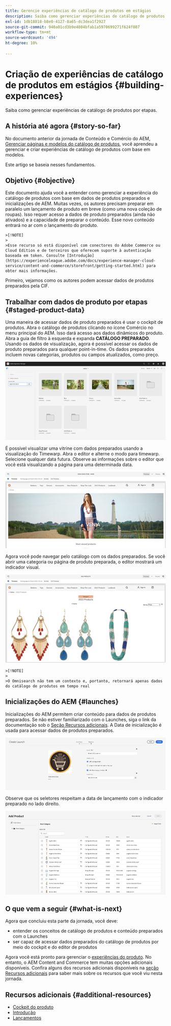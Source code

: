 ```yaml
---
title: Gerencie experiências de catálogo de produtos em estágios
description: Saiba como gerenciar experiências de catálogo de produtos por etapas.
exl-id: 1db18818-b8e0-4127-8a65-dc3dea1f2927
source-git-commit: 940a01cd3b9e4804bfab1a5970699271f624f087
workflow-type: tm+mt
source-wordcount: '494'
ht-degree: 10%

---
```


# Criação de experiências de catálogo de produtos em estágios {#building-experiences}

Saiba como gerenciar experiências de catálogo de produtos por etapas.

## A história até agora {#story-so-far}

No documento anterior da jornada de Conteúdo e Comércio do AEM, [Gerenciar páginas e modelos do catálogo de produtos](catalog-templates.md), você aprendeu a gerenciar e criar experiências de catálogo de produtos com base em modelos.

Este artigo se baseia nesses fundamentos.

## Objetivo {#objective}

Este documento ajuda você a entender como gerenciar a experiência do catálogo de produtos com base em dados de produtos preparados e inicializações de AEM. Muitas vezes, os autores precisam preparar em paralelo um lançamento de produto em breve (como uma nova coleção de roupas). Isso requer acesso a dados de produto preparados (ainda não ativados) e a capacidade de preparar o conteúdo. Esse novo conteúdo entrará no ar com o lançamento do produto.

    >[!NOTE]
    >
    >Esse recurso só está disponível com conectores do Adobe Commerce ou Cloud Edition e de terceiros que oferecem suporte à autenticação baseada em token. Consulte [Introdução](https://experienceleague.adobe.com/docs/experience-manager-cloud-service/content-and-commerce/storefront/getting-started.html) para obter mais informações.

Primeiro, vejamos como os autores podem acessar dados de produtos preparados pela CIF.

## Trabalhar com dados de produto por etapas {#staged-product-data}

Uma maneira de acessar dados de produto preparados é usar o cockpit de produtos. Abra o catálogo de produtos clicando no ícone Comércio no menu principal do AEM. Isso dará acesso aos dados dinâmicos do produto. Abra a guia de filtro à esquerda e expanda **CATÁLOGO PREPARADO**. Usando os dados de visualização, agora é possível acessar os dados de produto preparados para qualquer point-in-time. Os dados preparados incluem novas categorias, produtos ou campos atualizados, como preço.

![cockpit de preparo](assets/staged-cockpit.png)

É possível visualizar uma vitrine com dados preparados usando a visualização do Timewarp. Abra o editor e alterne o modo para timewarp. Selecione qualquer data futura. Observe as informações sobre o editor que você está visualizando a página para uma determinada data.

![estágio do timewarp](assets/staged-timewarp.png)

Agora você pode navegar pelo catálogo com os dados preparados. Se você abrir uma categoria ou página de produto preparada, o editor mostrará um indicador visual.

![plp de estágio](assets/staged-plp.png)

    >[!NOTE]
    >
    >O Omnisearch não tem um contexto e, portanto, retornará apenas dados do catálogo de produtos em tempo real

## Inicializações do AEM {#launches}

Inicializações do AEM permitem criar conteúdo para dados de produtos preparados. Se não estiver familiarizado com o Launches, siga o link da documentação sob o [Seção Recursos adicionais](#additional-resources). A Data de inicialização é usada para acessar dados de produtos preparados.

![inicialização de estágio](assets/staged-launch.png)

Observe que os seletores respeitam a data de lançamento com o indicador preparado no lado direito.

![seletor de estágio](assets/staged-picker.png)

## O que vem a seguir {#what-is-next}

Agora que concluiu esta parte da jornada, você deve:

* entender os conceitos de catálogo de produtos e conteúdo preparados com o Launches
* ser capaz de acessar dados preparados do catálogo de produtos por meio do cockpit e do editor de produtos

Agora você está pronto para gerenciar o [experiências do produto](product-experience-management.md). No entanto, o AEM Content and Commerce tem muitas opções adicionais disponíveis. Confira alguns dos recursos adicionais disponíveis na [seção Recursos adicionais](#additional-resources) para saber mais sobre os recursos que você viu nesta jornada.

## Recursos adicionais {#additional-resources}

* [Cockpit do produto](/help/commerce-cloud/authoring/product-cockpit.md)
* [Introdução](/help/commerce-cloud/getting-started.md)
* [Lançamentos](/help/sites-cloud/authoring/launches/overview.md)
